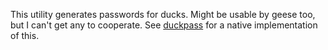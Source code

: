 This utility generates passwords for ducks.  Might be usable by geese too, but
I can't get any to cooperate.  See
[duckpass](https://github.com/fardaniqbal/duckpass) for a native implementation
of this.
